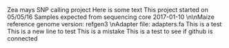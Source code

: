 Zea mays SNP calling project
Here is some text
This project started on 05/05/16
Samples expected from sequencing core 2017-01-10
\n\nMaize reference genome version: refgen3
\nAdapter file: adapters.fa
This is a test
This is a new line to test
This is a mistake
This is a test to see if github is connected
